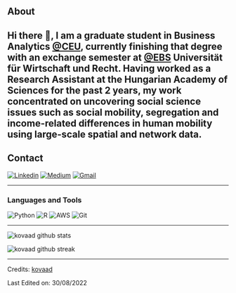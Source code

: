 ## About
Hi there 👋, I am a graduate student in Business Analytics [@CEU](https://www.ceu.edu), currently finishing that degree with an exchange semester at [@EBS](https://www.ebs.edu/de) Universität für Wirtschaft und Recht. Having worked as a Research Assistant at the Hungarian Academy of Sciences for the past 2 years, my work concentrated on uncovering social science issues such as social mobility, segregation and income-related differences in human mobility using large-scale spatial and network data.
-------------------

## Contact
<a href="https://www.linkedin.com/in/ádám-józsef-kovács/">![Linkedin](https://img.shields.io/badge/LinkedIn-0077B5?style=for-the-badge&logo=linkedin&logoColor=white)</a> <a href="https://medium.com/@adamkovacs99">![Medium](https://img.shields.io/badge/Medium-12100E?style=for-the-badge&logo=medium&logoColor=white)</a> <a href="k.adam1999@gmail.com">![Gmail](https://img.shields.io/badge/Gmail-D14836?style=for-the-badge&logo=gmail&logoColor=white)</a>


-------------------

### Languages and Tools  
![Python](https://img.shields.io/badge/python-%2314354C.svg?style=for-the-badge&logo=python&logoColor=white) ![R](https://img.shields.io/badge/r-%23276DC3.svg?style=for-the-badge&logo=r&logoColor=white) ![AWS](https://img.shields.io/badge/AWS-%23FF9900.svg?style=for-the-badge&logo=amazon-aws&logoColor=white) ![Git](https://img.shields.io/badge/git-%23F05033.svg?style=for-the-badge&logo=git&logoColor=white)
  
-------------------
  
![kovaad github stats](https://github-readme-stats.vercel.app/api?username=kovaad&show_icons=true&theme=radical&count_private=true&include_all_commits=true)

![kovaad github streak](https://github-readme-streak-stats.herokuapp.com/?user=kovaad&theme=radical&include_all_commits=true&count_private=true)

 <div>
 
-----
Credits: [kovaad](https://github.com/kovaad)

Last Edited on: 30/08/2022
